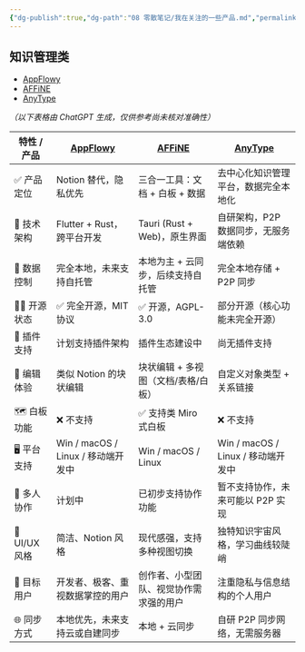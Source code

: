 ```yaml
---
{"dg-publish":true,"dg-path":"08 零散笔记/我在关注的一些产品.md","permalink":"/08 零散笔记/我在关注的一些产品/","noteIcon":"dg-note-icon","created":"2025-06-20","updated":"2025-06-20"}
---
```



## 知识管理类

- [AppFlowy](https://appflowy.com/)
- [AFFiNE](https://affine.pro/)
- [AnyType](https://anytype.io/)

*（以下表格由 ChatGPT 生成，仅供参考尚未核对准确性）*

| 特性 / 产品       | [AppFlowy](https://appflowy.com/)            | [AFFiNE](https://affine.pro/)               | [AnyType](https://anytype.io/)               |
|------------------|----------------------------------------------|---------------------------------------------|----------------------------------------------|
| ✅ 产品定位       | Notion 替代，隐私优先                        | 三合一工具：文档 + 白板 + 数据              | 去中心化知识管理平台，数据完全本地化        |
| 🧱 技术架构       | Flutter + Rust，跨平台开发                   | Tauri (Rust + Web)，原生界面                | 自研架构，P2P 数据同步，无服务端依赖         |
| 🔐 数据控制       | 完全本地，未来支持自托管                    | 本地为主 + 云同步，后续支持自托管            | 完全本地存储 + P2P 同步                      |
| 🧑‍💻 开源状态      | ✅ 完全开源，MIT 协议                        | ✅ 开源，AGPL-3.0                            | 部分开源（核心功能未完全开源）               |
| 🧩 插件支持       | 计划支持插件架构                            | 插件生态建设中                              | 尚无插件支持                                 |
| 🧾 编辑体验       | 类似 Notion 的块状编辑                      | 块状编辑 + 多视图（文档/表格/白板）         | 自定义对象类型 + 关系链接                    |
| 🗺️ 白板功能       | ❌ 不支持                                   | ✅ 支持类 Miro 式白板                        | ❌ 不支持                                     |
| 🖥️ 平台支持       | Win / macOS / Linux / 移动端开发中         | Win / macOS / Linux                         | Win / macOS / Linux / 移动端开发中           |
| 🤝 多人协作       | 计划中                                     | 已初步支持协作功能                          | 暂不支持协作，未来可能以 P2P 实现            |
| 💬 UI/UX 风格     | 简洁、Notion 风格                          | 现代感强，支持多种视图切换                  | 独特知识宇宙风格，学习曲线较陡峭             |
| 👥 目标用户       | 开发者、极客、重视数据掌控的用户             | 创作者、小型团队、视觉协作需求强的用户       | 注重隐私与信息结构的个人用户                 |
| 🌐 同步方式       | 本地优先，未来支持云或自建同步              | 本地 + 云同步                               | 自研 P2P 同步网络，无需服务器                |
